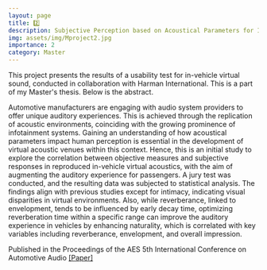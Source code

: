 ```yaml
---
layout: page
title: 2️⃣
description: Subjective Perception based on Acoustical Parameters for In-Vehicle Virtual Sound [HIS LAB]
img: assets/img/Mproject2.jpg
importance: 2
category: Master
---
```

This project presents the results of a usability test for in-vehicle virtual sound, conducted in collaboration with Harman International. This is a part of my Master's thesis. Below is the abstract. 

Automotive manufacturers are engaging with audio system providers to offer unique auditory experiences. This is achieved through the replication of acoustic environments, coinciding with the growing prominence of infotainment systems. Gaining an understanding of how acoustical parameters impact human perception is essential in the development of virtual acoustic venues within this context. Hence, this is an initial study to explore the correlation between objective measures and subjective responses in reproduced in-vehicle virtual acoustics, with the aim of augmenting the auditory experience for passengers. A jury test was conducted, and the resulting data was subjected to statistical analysis. The findings align with previous studies except for intimacy, indicating visual disparities in virtual environments. Also, while reverberance, linked to envelopment, tends to be influenced by early decay time, optimizing reverberation time within a specific range can improve the auditory experience in vehicles by enhancing naturality, which is correlated with key variables including reverberance, envelopment, and overall impression.

Published in the Proceedings of the AES 5th International Conference on Automotive Audio [[Paper]](https://aes2.org/publications/elibrary-page/?id=22612)